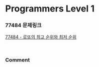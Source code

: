 # Programmers Level 1

### 77484 문제링크

[77484 - 로또의 최고 순위와 최저 순위](https://school.programmers.co.kr/learn/courses/30/lessons/77484)

<br>

### Comment
